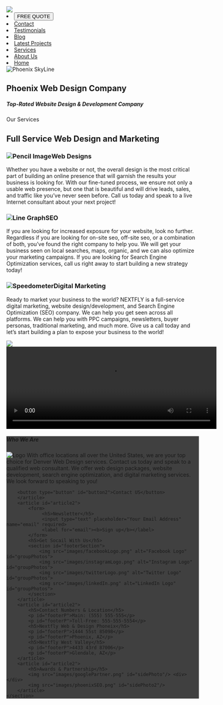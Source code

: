 <!DOCTYPE html>

<html lang="en-US">
<head>
    <link rel="stylesheet" type="text/css" href="phoenixWebDesign.css"> 
    <meta charset="UTF-8">
    <title>Phoenix Web Design | NextFly</title>
</head>
<body>
     <nav>
        <img src="images/nextflyBlack.png" id="navBarLogo"/>
            <li><a href="http://140.198.127.7/~Web1AlexW19F/phoenix/phoenixWebpage.html"><button type="button" id="navBarButton">FREE QUOTE</button></a></li>
            <li><a href="http://140.198.127.7/~Web1AlexW19F/phoenix/phoenixWebpage.html">Contact</a></li>
            <li><a href="http://140.198.127.7/~Web1AlexW19F/phoenix/phoenixWebpage.html">Testimonials</a></li>
            <li><a href="http://140.198.127.7/~Web1AlexW19F/phoenix/phoenixWebpage.html">Blog</a></li>
            <li><a href="https://www.nextflywebdesign.com/phoenix/">Latest Projects</a></li>
            <li><a href="https://www.nextflywebdesign.com/phoenix/">Services</a></li>
            <li><a href="https://www.nextflywebdesign.com/phoenix/">About Us</a></li>
            <li><a href="https://www.nextflywebdesign.com/phoenix/">Home</a></li>
        </nav>
        <div class="container">
          <img src="images/backgroundImage.jpg" alt="Phoenix SkyLine" id="topPicture">
          <div class="centered"><h2>Phoenix Web Design Company</h2></div>
          <div class="belowCentered"><h5>Top-Rated Website Design & Development Company</h5></div>
        </div>
        <section>
            <p id="headers2">Our Services</p>
            <h2 id="header3">Full Service Web Design and Marketing</h2>
        </section>    
        <section>
            <article>
                <h3 id="articleHeaders"><img src="images/pencil.jpeg" alt="Pencil Image" id="pencilImage">Web Designs</h3>
                <p>Whether you have a website or not, the overall design is the most critical part of building an online presence that will
                garnish the results your business is looking for. With our fine-tuned process, we ensure not only a usable web presence, but
                one that is beautiful and will drive leads, sales, and traffic like you’ve never seen before. Call us today and speak to a live
                Internet consultant about your next project!</p>
            </article>
            <article>
                <h3 id="articleHeaders"><img src="images/lineGraph.jpeg" alt="Line Graph" id="lineGraph">SEO</h3>
                <p>If you are looking for increased exposure for your website, look no further. Regardless if you are looking for on-site seo,
                off-site seo, or a combination of both, you’ve found the right company to help you. We will get your business seen on local
                searches, maps, organic, and we can also optimize your marketing campaigns. If you are looking for Search Engine Optimization
                services, call us right away to start building a new strategy today!
            </article>
            <article>
                <h3 id="articleHeaders"><img src="images/speedometer.png" alt="Speedometer" id="speedometer">Digital Marketing</h3>
                <p>Ready to market your business to the world? NEXTFLY is a full-service digital marketing, website design/development, and
                Search Engine Optimization (SEO) company. We can help you get seen across all platforms. We can help you with PPC campaigns,
                newsletters, buyer personas, traditional marketing, and much more. Give us a call today and let’s start building a plan to
                expose your business to the world!</p>
            </article>
        </section>
    <section>
        <div>
            <img src="images/backgroundLights.jpg" id="backgroundVideo">
            <video width="550" height="215" controls>
          <source src="video/video.mp4" type="video/mp4">
          Your browser does not support the video tag.
        </video>
        </div>
    </section>
    <section style="background-color: #404040;">
        <article id="article2">
            <h5>Who We Are</h5>
            <img src="images/nextflyWhite.png" alt="Logo" id="logo2"/>
            With office locations all over the United States, we are your top choice for Denver Web Design services. Contact us today and speak to a
            qualified web consultant. We offer web design packages, website development, search engine optimization, and digital marketing services.
            We look forward to speaking to you! <div></div>
        
        <button type="button" id="button2">Contact US</button>
        </article>
        <article id="article2">
            <form>
                 <h5>Newsletter</h5>
                 <input type="text" placeholder="Your Email Address" name="email" required>
                 <label for="email"><b>Sign up</b></label>
            </form>
            <h5>Get Socail With Us</h5>
            <section id="footerSection">
                <img src="images/facebookLogo.png" alt="Facebook Logo" id="groupPhotos">
                <img src="images/instagramLogo.png" alt="Instagram Logo" id="groupPhotos">
                <img src="images/twitterLogo.png" alt="Twitter Logo" id="groupPhotos">
                <img src="images/linkedIn.png" alt="LinkedIn Logo" id="groupPhotos">
            </section>
        </article>
        <article id="article2">
            <h5>Contact Numbers & Location</h5>
            <p id="footerP">Main: (555) 555-555</p>
            <p id="footerP">Toll-Free: 555-555-5554</p>
            <h5>Nextfly Web & Design Phoneix</h5>
            <p id="footerP">1444 55st 85098</p>
            <p id="footerP">Phoenix, AZ</p>
            <h5>Nextfly West Valley</h5>
            <p id="footerP">4433 43rd 87006</p>
            <p id="footerP">Glendale, AZ</p>
        </article>
        <article id="article2">
            <h5>Awards & Partnership</h5>
            <img src="images/googlePartner.png" id="sidePhoto"/> <div></div>
            <img src="images/phoenixSEO.png" id="sidePhoto2"/>
        </article>
    </section>
    
</body>
</html>
